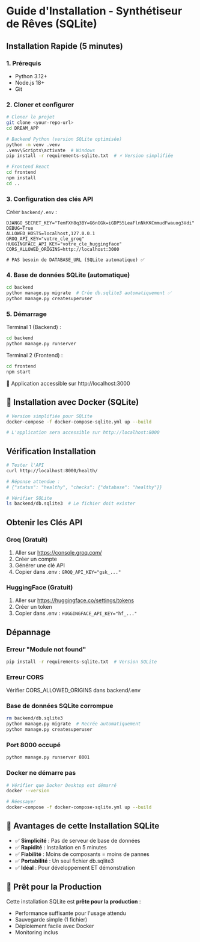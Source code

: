 # Guide d'Installation - Synthétiseur de Rêves (SQLite)

## Installation Rapide (5 minutes)

### 1. Prérequis
- Python 3.12+
- Node.js 18+
- Git

### 2. Cloner et configurer

```bash
# Cloner le projet
git clone <your-repo-url>
cd DREAM_APP

# Backend Python (version SQLite optimisée)
python -m venv .venv
.venv\Scripts\activate  # Windows
pip install -r requirements-sqlite.txt  # ⚡ Version simplifiée

# Frontend React
cd frontend
npm install
cd ..
```

### 3. Configuration des clés API

Créer `backend/.env` :
```env
DJANGO_SECRET_KEY="TemFXH8q3BY=G6nGGk=iGDP55LeaFlnNkKKCmmudFwauog3Vdi"
DEBUG=True
ALLOWED_HOSTS=localhost,127.0.0.1
GROQ_API_KEY="votre_cle_groq"
HUGGINGFACE_API_KEY="votre_cle_huggingface"
CORS_ALLOWED_ORIGINS=http://localhost:3000

# PAS besoin de DATABASE_URL (SQLite automatique) ✅
```

### 4. Base de données SQLite (automatique)

```bash
cd backend
python manage.py migrate  # Crée db.sqlite3 automatiquement ✅
python manage.py createsuperuser
```

### 5. Démarrage

Terminal 1 (Backend) :
```bash
cd backend
python manage.py runserver
```

Terminal 2 (Frontend) :
```bash
cd frontend
npm start
```

🎉 Application accessible sur http://localhost:3000

## 🐳 Installation avec Docker (SQLite)

```bash
# Version simplifiée pour SQLite
docker-compose -f docker-compose-sqlite.yml up --build

# L'application sera accessible sur http://localhost:8000
```

## Vérification Installation

```bash
# Tester l'API
curl http://localhost:8000/health/

# Réponse attendue :
# {"status": "healthy", "checks": {"database": "healthy"}}

# Vérifier SQLite
ls backend/db.sqlite3  # Le fichier doit exister
```

## Obtenir les Clés API

### Groq (Gratuit)
1. Aller sur https://console.groq.com/
2. Créer un compte
3. Générer une clé API
4. Copier dans .env : `GROQ_API_KEY="gsk_..."`

### HuggingFace (Gratuit)
1. Aller sur https://huggingface.co/settings/tokens
2. Créer un token
3. Copier dans .env : `HUGGINGFACE_API_KEY="hf_..."`

## Dépannage

### Erreur "Module not found"
```bash
pip install -r requirements-sqlite.txt  # Version SQLite
```

### Erreur CORS
Vérifier CORS_ALLOWED_ORIGINS dans backend/.env

### Base de données SQLite corrompue
```bash
rm backend/db.sqlite3
python manage.py migrate  # Recrée automatiquement
python manage.py createsuperuser
```

### Port 8000 occupé
```bash
python manage.py runserver 8001
```

### Docker ne démarre pas
```bash
# Vérifier que Docker Desktop est démarré
docker --version

# Réessayer
docker-compose -f docker-compose-sqlite.yml up --build
```

## 🎯 Avantages de cette Installation SQLite

- ✅ **Simplicité** : Pas de serveur de base de données
- ✅ **Rapidité** : Installation en 5 minutes
- ✅ **Fiabilité** : Moins de composants = moins de pannes
- ✅ **Portabilité** : Un seul fichier db.sqlite3
- ✅ **Idéal** : Pour développement ET démonstration

## 🚀 Prêt pour la Production

Cette installation SQLite est **prête pour la production** :
- Performance suffisante pour l'usage attendu
- Sauvegarde simple (1 fichier)
- Déploiement facile avec Docker
- Monitoring inclus
